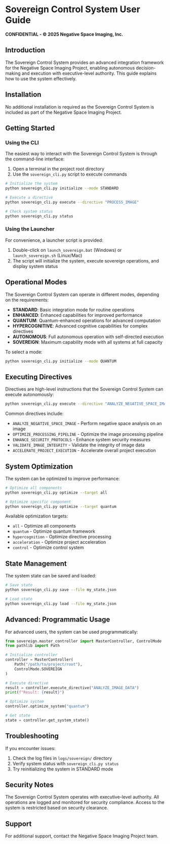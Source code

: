 # Sovereign Control System User Guide
**CONFIDENTIAL - © 2025 Negative Space Imaging, Inc.**

## Introduction

The Sovereign Control System provides an advanced integration framework for the Negative Space Imaging Project, enabling autonomous decision-making and execution with executive-level authority. This guide explains how to use the system effectively.

## Installation

No additional installation is required as the Sovereign Control System is included as part of the Negative Space Imaging Project.

## Getting Started

### Using the CLI

The easiest way to interact with the Sovereign Control System is through the command-line interface:

1. Open a terminal in the project root directory
2. Use the `sovereign_cli.py` script to execute commands

```bash
# Initialize the system
python sovereign_cli.py initialize --mode STANDARD

# Execute a directive
python sovereign_cli.py execute --directive "PROCESS_IMAGE"

# Check system status
python sovereign_cli.py status
```

### Using the Launcher

For convenience, a launcher script is provided:

1. Double-click on `launch_sovereign.bat` (Windows) or `launch_sovereign.sh` (Linux/Mac)
2. The script will initialize the system, execute sovereign operations, and display system status

## Operational Modes

The Sovereign Control System can operate in different modes, depending on the requirements:

- **STANDARD**: Basic integration mode for routine operations
- **ENHANCED**: Enhanced capabilities for improved performance
- **QUANTUM**: Quantum-enhanced operations for advanced computation
- **HYPERCOGNITIVE**: Advanced cognitive capabilities for complex directives
- **AUTONOMOUS**: Full autonomous operation with self-directed execution
- **SOVEREIGN**: Maximum capability mode with all systems at full capacity

To select a mode:

```bash
python sovereign_cli.py initialize --mode QUANTUM
```

## Executing Directives

Directives are high-level instructions that the Sovereign Control System can execute autonomously:

```bash
python sovereign_cli.py execute --directive "ANALYZE_NEGATIVE_SPACE_IMAGE"
```

Common directives include:

- `ANALYZE_NEGATIVE_SPACE_IMAGE` - Perform negative space analysis on an image
- `OPTIMIZE_PROCESSING_PIPELINE` - Optimize the image processing pipeline
- `ENHANCE_SECURITY_PROTOCOLS` - Enhance system security measures
- `VALIDATE_IMAGE_INTEGRITY` - Validate the integrity of image data
- `ACCELERATE_PROJECT_EXECUTION` - Accelerate overall project execution

## System Optimization

The system can be optimized to improve performance:

```bash
# Optimize all components
python sovereign_cli.py optimize --target all

# Optimize specific component
python sovereign_cli.py optimize --target quantum
```

Available optimization targets:
- `all` - Optimize all components
- `quantum` - Optimize quantum framework
- `hypercognition` - Optimize directive processing
- `acceleration` - Optimize project acceleration
- `control` - Optimize control system

## State Management

The system state can be saved and loaded:

```bash
# Save state
python sovereign_cli.py save --file my_state.json

# Load state
python sovereign_cli.py load --file my_state.json
```

## Advanced: Programmatic Usage

For advanced users, the system can be used programmatically:

```python
from sovereign.master_controller import MasterController, ControlMode
from pathlib import Path

# Initialize controller
controller = MasterController(
    Path("/path/to/project/root"),
    ControlMode.SOVEREIGN
)

# Execute directive
result = controller.execute_directive("ANALYZE_IMAGE_DATA")
print(f"Result: {result}")

# Optimize system
controller.optimize_system("quantum")

# Get state
state = controller.get_system_state()
```

## Troubleshooting

If you encounter issues:

1. Check the log files in `logs/sovereign/` directory
2. Verify system status with `sovereign_cli.py status`
3. Try reinitializing the system in STANDARD mode

## Security Notes

The Sovereign Control System operates with executive-level authority. All operations are logged and monitored for security compliance. Access to the system is restricted based on security clearance.

## Support

For additional support, contact the Negative Space Imaging Project team.
